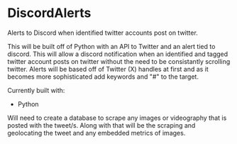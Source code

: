 # DiscordAlerts
Alerts to Discord when identified twitter accounts post on twitter. 

This will be built off of Python with an API to Twitter and an alert tied to discord. 
This will allow a discord notification when an identified and tagged twitter account posts on twitter without the need to be consistantly scrolling twitter.
Alerts will be based off of Twitter (X) handles at first and as it becomes more sophisticated add keywords and "#" to the target. 

Currently built with: 
* Python


Will need to create a database to scrape any images or videography that is posted with the tweet/s.
Along with that will be the scraping and geolocating the tweet and any embedded metrics of images. 
